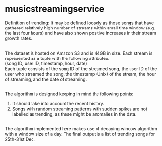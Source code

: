 # musicstreamingservice
Definition of trending: It may be defined loosely as those songs that have gathered relatively high number of streams within small time window (e.g. the last four hours) and have also shown positive increases in their stream growth rates.<br/><br/>

The dataset is hosted on Amazon S3 and is 44GB in size. Each stream is represented as a tuple with the following attributes:<br/>
(song ID, user ID, timestamp, hour, date)<br/>
Each tuple consists of the song ID of the streamed song, the user ID of the user who streamed the song, the timestamp (Unix) of the stream, the hour of streaming, and the date of streaming.<br/><br/>

The algorithm is designed keeping in mind the following points:<br/>
1. It should take into account the recent history.<br/>
2. Songs with random streaming patterns with sudden spikes are not labelled as trending, as these might be anomalies in the data.<br/><br/>

The algorithm implemented here makes use of decaying window algorithm with a window size of a day. The final output is a list of trending songs for 25th-31st Dec.


